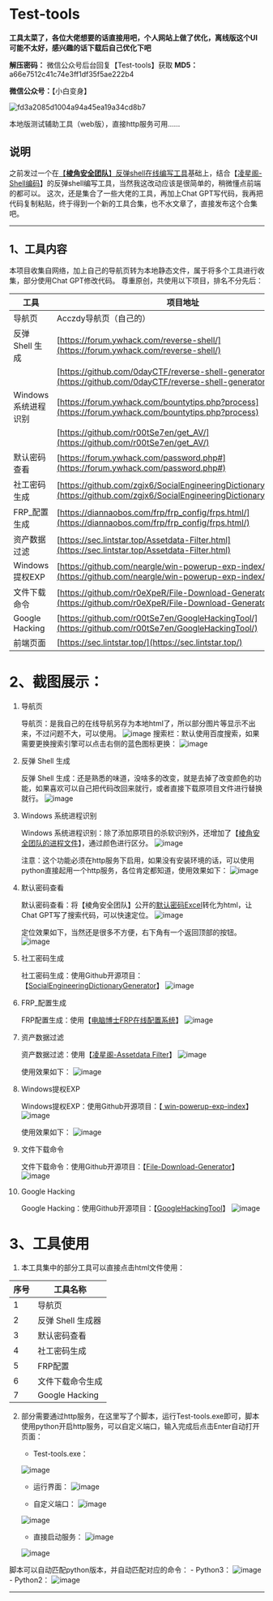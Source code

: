# Test-tools

**工具太菜了，各位大佬想要的话直接用吧，个人网站上做了优化，离线版这个UI可能不太好，感兴趣的话下载后自己优化下吧** 

**解压密码：** 微信公众号后台回复【Test-tools】获取
**MD5：** a66e7512c41c74e3ff1df35f5ae222b4

**微信公众号：**【小白变身】

![fd3a2085d1004a94a45ea19a34cd8b7](https://github.com/Acczdy/Test-tools/assets/107027804/7dfe513e-7932-4a14-8d47-e88373dbb4c3)


本地版测试辅助工具（web版），直接http服务可用……

## 说明

之前发过一个在[【**棱角安全团队**】反弹shell在线编写工具](https://forum.ywhack.com/reverse-shell/)基础上，结合【[凌星阁-Shell编码](https://sec.lintstar.top/Java-shell.html)】的反弹shell编写工具，当然我这改动应该是很简单的，稍微懂点前端的都可以。
这次，还是集合了一些大佬的工具，再加上Chat GPT写代码，我再把代码复制粘贴，终于得到一个新的工具合集，也不水文章了，直接发布这个合集吧。

---

## 1、工具内容

本项目收集自网络，加上自己的导航页转为本地静态文件，属于将多个工具进行收集，部分使用Chat GPT修改代码。
尊重原创，共使用以下项目，排名不分先后：

| **工具**             | **项目地址**                                             |
| ------------------------ | ------------------------------------------------------------ |
| 导航页               | Acczdy导航页（自己的）                                   |
| 反弹 Shell 生成      | [https://forum.ywhack.com/reverse-shell/](https://forum.ywhack.com/reverse-shell/) |
|                          | [https://github.com/0dayCTF/reverse-shell-generator/](https://github.com/0dayCTF/reverse-shell-generator/) |
| Windows 系统进程识别 | [https://forum.ywhack.com/bountytips.php?process](https://forum.ywhack.com/bountytips.php?process) |
|                          | [https://github.com/r00tSe7en/get_AV/](https://github.com/r00tSe7en/get_AV/) |
| 默认密码查看         | [https://forum.ywhack.com/password.php#](https://forum.ywhack.com/password.php#) |
| 社工密码生成         | [https://github.com/zgjx6/SocialEngineeringDictionaryGenerator/](https://github.com/zgjx6/SocialEngineeringDictionaryGenerator/) |
| FRP_配置生成         | [https://diannaobos.com/frp/frp_config/frps.html/](https://diannaobos.com/frp/frp_config/frps.html/) |
| 资产数据过滤         | [https://sec.lintstar.top/Assetdata-Filter.html](https://sec.lintstar.top/Assetdata-Filter.html) |
| Windows提权EXP       | [https://github.com/neargle/win-powerup-exp-index/](https://github.com/neargle/win-powerup-exp-index/) |
| 文件下载命令         | [https://github.com/r0eXpeR/File-Download-Generator/](https://github.com/r0eXpeR/File-Download-Generator/) |
| Google Hacking       | [https://github.com/r00tSe7en/GoogleHackingTool/](https://github.com/r00tSe7en/GoogleHackingTool/) |
| 前端页面             | [https://sec.lintstar.top/](https://sec.lintstar.top/)   |

# 2、截图展示：

1. 导航页

   导航页：是我自己的在线导航另存为本地html了，所以部分图片等显示不出来，不过问题不大，可以使用。
   ![image](https://github.com/Acczdy/Test-tools/assets/107027804/f5301c36-208c-43da-a248-241c6a743c2a)
   搜索栏：默认使用百度搜索，如果需要更换搜索引擎可以点击右侧的蓝色图标更换：
   ![image](https://github.com/Acczdy/Test-tools/assets/107027804/f2151042-1e2b-4c82-b1fb-dc1375a59351)

2. 反弹 Shell 生成

   反弹 Shell 生成：还是熟悉的味道，没啥多的改变，就是去掉了改变颜色的功能，如果喜欢可以自己把代码改回来就行，或者直接下载原项目文件进行替换就行。
   ![image](https://github.com/Acczdy/Test-tools/assets/107027804/0fc6963f-040c-483b-aedc-1bb913353fb0)

3. Windows 系统进程识别

   Windows 系统进程识别：除了添加原项目的杀软识别外，还增加了【[棱角安全团队的进程文件](https://forum.ywhack.com/bountytips.php?process)】，通过颜色进行区分。
   ![image](https://github.com/Acczdy/Test-tools/assets/107027804/923447ac-a357-4ac1-ad0b-ae42094af87f)

   注意：这个功能必须在http服务下启用，如果没有安装环境的话，可以使用python直接起用一个http服务，各位肯定都知道，使用效果如下：
   ![image](https://github.com/Acczdy/Test-tools/assets/107027804/bda4123c-5cb8-45dc-9d39-fae152191eda)


4. 默认密码查看

   默认密码查看：将【棱角安全团队】公开的[默认密码Excel](https://forum.ywhack.com/Public/defaultpasswd.xlsx)转化为html，让Chat GPT写了搜索代码，可以快速定位。
   ![image](https://github.com/Acczdy/Test-tools/assets/107027804/81beb5f9-f317-4ddc-aa3a-9341f75bd9c6)

   定位效果如下，当然还是很多不方便，右下角有一个返回顶部的按钮。
   ![image](https://github.com/Acczdy/Test-tools/assets/107027804/703cf0b1-8a2f-4c31-b953-c37f4efedae6)


5. 社工密码生成

   社工密码生成：使用Github开源项目：【[SocialEngineeringDictionaryGenerator](https://github.com/zgjx6/SocialEngineeringDictionaryGenerator)】
   ![image](https://github.com/Acczdy/Test-tools/assets/107027804/f33b957c-f675-4b1b-988d-bda77be8ebad)


6. FRP_配置生成

   FRP配置生成：使用【[电脑博士FRP在线配置系统](https://diannaobos.com/frp/frp_config/frps.html)】
   ![image](https://github.com/Acczdy/Test-tools/assets/107027804/689a85e0-2dc4-4067-bd6d-da6c001df4d0)


7. 资产数据过滤

   资产数据过滤：使用【[凌星阁-Assetdata Filter](https://sec.lintstar.top/Assetdata-Filter.html)】
   ![image](https://github.com/Acczdy/Test-tools/assets/107027804/ea96d38c-7c0b-4b9b-b4cf-fce593ad177c)

   使用效果如下：
   ![image](https://github.com/Acczdy/Test-tools/assets/107027804/3dd204f8-72e0-404c-a9e9-abfb7a6793ad)


8. Windows提权EXP

   Windows提权EXP：使用Github开源项目：【[ win-powerup-exp-index](https://github.com/neargle/win-powerup-exp-index/)】
   ![image](https://github.com/Acczdy/Test-tools/assets/107027804/4fea40a6-fec7-49bb-bf2b-05fdd6518074)

   使用效果如下：
   ![image](https://github.com/Acczdy/Test-tools/assets/107027804/80eb6629-7025-4826-a690-9872e97c77a3)


9. 文件下载命令

   文件下载命令：使用Github开源项目：【[File-Download-Generator](https://github.com/r0eXpeR/File-Download-Generator/)】
   ![image](https://github.com/Acczdy/Test-tools/assets/107027804/7b1890ed-71b6-4a6d-b6ac-7afdc171e151)


10. Google Hacking

    Google Hacking：使用Github开源项目：【[GoogleHackingTool](https://github.com/r00tSe7en/GoogleHackingTool/)】
    ![image](https://github.com/Acczdy/Test-tools/assets/107027804/3bdfe96c-74d6-448b-bf26-78090e2563cf)


# 3、工具使用

1. 本工具集中的部分工具可以直接点击html文件使用：

| **序号** | **工具名称**      |
| ------------ | --------------------- |
| 1        | 导航页            |
| 2        | 反弹 Shell 生成器 |
| 3        | 默认密码查看      |
| 4        | 社工密码生成      |
| 5        | FRP配置           |
| 6        | 文件下载命令生成  |
| 7        | Google Hacking    |

2. 部分需要通过http服务，在这里写了个脚本，运行Test-tools.exe即可，脚本使用python开启http服务，可以自定义端口，输入完成后点击Enter自动打开页面：

   - Test-tools.exe：

   ![image](https://github.com/Acczdy/Test-tools/assets/107027804/f116145f-aa89-41fe-8f2b-f8cb4c867ef5)
       

   - 运行界面：
     ![image](https://github.com/Acczdy/Test-tools/assets/107027804/6d199f59-2c57-4074-b39b-6a1aa32f009c)

   - 自定义端口：
     ![image](https://github.com/Acczdy/Test-tools/assets/107027804/6ee970bb-3c69-47bf-9f76-bbc0726af9d4)

    ![image](https://github.com/Acczdy/Test-tools/assets/107027804/c8446929-656a-494b-8e4e-73d261e14706)

   - 直接启动服务：
     ![image](https://github.com/Acczdy/Test-tools/assets/107027804/668c82d4-8daa-42f4-969a-c69d769c7cf0)

    ![image](https://github.com/Acczdy/Test-tools/assets/107027804/7ecfe03f-4b30-446c-b11d-df04ffa7951d)

脚本可以自动匹配python版本，并自动匹配对应的命令： 
     - Python3：
     ![image](https://github.com/Acczdy/Test-tools/assets/107027804/7d1e73de-ac6e-45f7-9a31-08b4bb4af809)
     - Python2：
     ![image](https://github.com/Acczdy/Test-tools/assets/107027804/70d84781-3c32-45a0-b308-d2abcee7f3dc)
     

---

